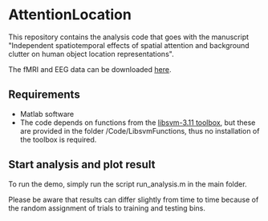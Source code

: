 # AttentionLocation

This repository contains the analysis code that goes with the manuscript "Independent spatiotemporal effects of spatial attention and background clutter on human object location representations".

The fMRI and EEG data can be downloaded [here](https://osf.io/hf6zp/).

## Requirements

- Matlab software
- The code depends on functions from the [libsvm-3.11 toolbox](https://www.csie.ntu.edu.tw/~cjlin/libsvm/), but these are provided in the folder /Code/LibsvmFunctions, thus no installation of the toolbox is required.

## Start analysis and plot result

To run the demo, simply run the script run_analysis.m in the main folder.

Please be aware that results can differ slightly from time to time because of the random assignment of trials to training and testing bins.


